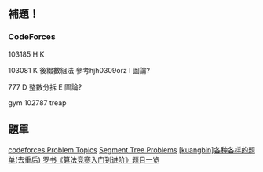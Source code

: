 ## 補題！

### CodeForces

103185
H
K

103081
K 後綴數組法 參考hjh0309orz
I 圖論?

777
D 整數分拆
E 圖論?

gym 102787 treap

## 題單

[codeforces Problem Topics](https://codeforces.com/blog/entry/55274 "https://codeforces.com/blog/entry/55274")
[Segment Tree Problems](https://codeforces.com/blog/entry/22616)
[[kuangbin]各种各样的题单(去重后)](https://vjudge.net/article/752)
[罗书《算法竞赛入门到进阶》题目一览](https://vjudge.net/article/2116)
